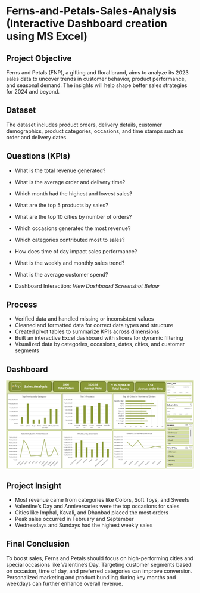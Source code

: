 # Ferns-and-Petals-Sales-Analysis (Interactive Dashboard creation using MS Excel)

## Project Objective  
Ferns and Petals (FNP), a gifting and floral brand, aims to analyze its 2023 sales data to uncover trends in customer behavior, product performance, and seasonal demand. The insights will help shape better sales strategies for 2024 and beyond.

## Dataset
The dataset includes product orders, delivery details, customer demographics, product categories, occasions, and time stamps such as order and delivery dates.  

## Questions (KPIs)  
- What is the total revenue generated?  
- What is the average order and delivery time?  
- Which month had the highest and lowest sales?  
- What are the top 5 products by sales?  
- What are the top 10 cities by number of orders?  
- Which occasions generated the most revenue?  
- Which categories contributed most to sales?  
- How does time of day impact sales performance?  
- What is the weekly and monthly sales trend?  
- What is the average customer spend?

- Dashboard Interaction: *View Dashboard Screenshot Below*

## Process  
- Verified data and handled missing or inconsistent values  
- Cleaned and formatted data for correct data types and structure  
- Created pivot tables to summarize KPIs across dimensions  
- Built an interactive Excel dashboard with slicers for dynamic filtering  
- Visualized data by categories, occasions, dates, cities, and customer segments  

## Dashboard  
![Ferns-and-Petals-Sales-Dashboard](https://github.com/maniratna10/Ferns-and-Petals-Sales-Analysis-Interactive-Excel-Dashboard/blob/main/Dashboard.png)

## Project Insight  
- Most revenue came from categories like Colors, Soft Toys, and Sweets  
- Valentine’s Day and Anniversaries were the top occasions for sales  
- Cities like Imphal, Kavali, and Dhanbad placed the most orders  
- Peak sales occurred in February and September  
- Wednesdays and Sundays had the highest weekly sales  

## Final Conclusion  
To boost sales, Ferns and Petals should focus on high-performing cities and special occasions like Valentine’s Day. Targeting customer segments based on occasion, time of day, and preferred categories can improve conversion. Personalized marketing and product bundling during key months and weekdays can further enhance overall revenue.
